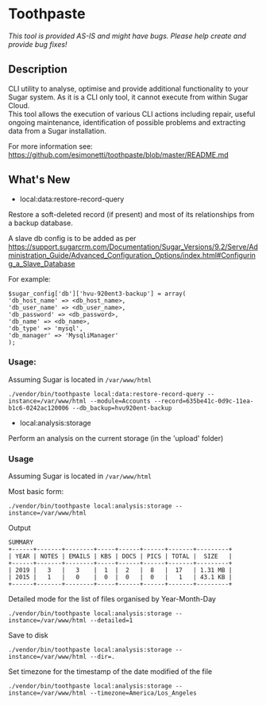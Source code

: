 # Toothpaste

*This tool is provided AS-IS and might have bugs. Please help create and provide bug fixes!*

## Description
CLI utility to analyse, optimise and provide additional functionality to your Sugar system. As it is a CLI only tool, it cannot execute from within Sugar Cloud.<br />
This tool allows the execution of various CLI actions including repair, useful ongoing maintenance, identification of possible problems and extracting data from a Sugar installation.

For more information see: https://github.com/esimonetti/toothpaste/blob/master/README.md

## What's New 

+ local:data:restore-record-query 

Restore a soft-deleted record (if present) and most of its relationships from a backup database.

A slave db config is to be added as per https://support.sugarcrm.com/Documentation/Sugar_Versions/9.2/Serve/Administration_Guide/Advanced_Configuration_Options/index.html#Configuring_a_Slave_Database

For example: 

```
$sugar_config['db']['hvu-920ent3-backup'] = array(
'db_host_name' => <db_host_name>,
'db_user_name' => <db_user_name>,
'db_password' => <db_password>,
'db_name' => <db_name>,
'db_type' => 'mysql',
'db_manager' => 'MysqliManager'
);
```

### Usage:

Assuming Sugar is located in `/var/www/html`

```
./vendor/bin/toothpaste local:data:restore-record-query --instance=/var/www/html --module=Accounts --record=635be41c-0d9c-11ea-b1c6-0242ac120006 --db_backup=hvu920ent-backup
```

+ local:analysis:storage

Perform an analysis on the current storage (in the 'upload' folder)

### Usage

Assuming Sugar is located in `/var/www/html`

Most basic form:
```
./vendor/bin/toothpaste local:analysis:storage --instance=/var/www/html
```

Output
```
SUMMARY
+------+-------+--------+-----+------+------+-------+---------+
| YEAR | NOTES | EMAILS | KBS | DOCS | PICS | TOTAL |  SIZE   |
+------+-------+--------+-----+------+------+-------+---------+
| 2019 |   3   |   3    |  1  |  2   |  8   |  17   | 1.31 MB |
| 2015 |   1   |   0    |  0  |  0   |  0   |   1   | 43.1 KB |
+------+-------+--------+-----+------+------+-------+---------+
```

Detailed mode for the list of files organised by Year-Month-Day
```
./vendor/bin/toothpaste local:analysis:storage --instance=/var/www/html --detailed=1‍‍
```

Save to disk
```
./vendor/bin/toothpaste local:analysis:storage --instance=/var/www/html --dir=.
```

Set timezone for the timestamp of the date modified of the file

```
./vendor/bin/toothpaste local:analysis:storage --instance=/var/www/html --timezone=America/Los_Angeles‍‍ 
```